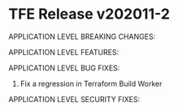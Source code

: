 # TFE Release v202011-2

APPLICATION LEVEL BREAKING CHANGES:

APPLICATION LEVEL FEATURES:

APPLICATION LEVEL BUG FIXES:
1. Fix a regression in Terraform Build Worker

APPLICATION LEVEL SECURITY FIXES:


